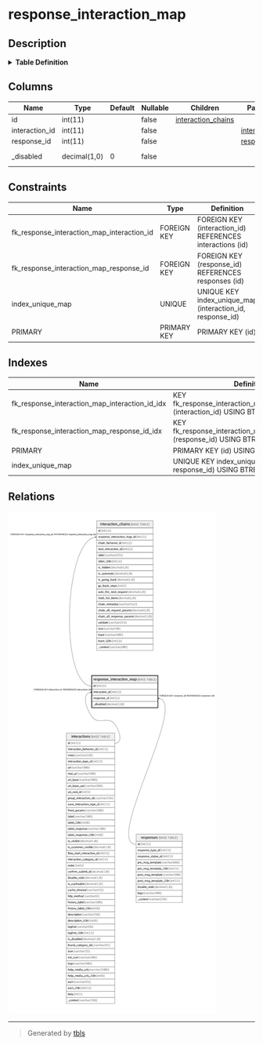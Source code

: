# response_interaction_map

## Description

<details>
<summary><strong>Table Definition</strong></summary>

```sql
CREATE TABLE `response_interaction_map` (
  `id` int(11) NOT NULL AUTO_INCREMENT,
  `interaction_id` int(11) NOT NULL,
  `response_id` int(11) NOT NULL,
  `_disabled` decimal(1,0) NOT NULL DEFAULT '0' COMMENT 'Disable this entry',
  PRIMARY KEY (`id`),
  UNIQUE KEY `index_unique_map` (`interaction_id`,`response_id`),
  KEY `fk_response_interaction_map_interaction_id_idx` (`interaction_id`),
  KEY `fk_response_interaction_map_response_id_idx` (`response_id`),
  CONSTRAINT `fk_response_interaction_map_interaction_id` FOREIGN KEY (`interaction_id`) REFERENCES `interactions` (`id`) ON DELETE CASCADE ON UPDATE CASCADE,
  CONSTRAINT `fk_response_interaction_map_response_id` FOREIGN KEY (`response_id`) REFERENCES `responses` (`id`) ON DELETE CASCADE ON UPDATE CASCADE
) ENGINE=InnoDB AUTO_INCREMENT=880 DEFAULT CHARSET=latin1
```

</details>

## Columns

| Name | Type | Default | Nullable | Children | Parents | Comment |
| ---- | ---- | ------- | -------- | -------- | ------- | ------- |
| id | int(11) |  | false | [interaction_chains](interaction_chains.md) |  |  |
| interaction_id | int(11) |  | false |  | [interactions](interactions.md) |  |
| response_id | int(11) |  | false |  | [responses](responses.md) |  |
| _disabled | decimal(1,0) | 0 | false |  |  | Disable this entry |

## Constraints

| Name | Type | Definition |
| ---- | ---- | ---------- |
| fk_response_interaction_map_interaction_id | FOREIGN KEY | FOREIGN KEY (interaction_id) REFERENCES interactions (id) |
| fk_response_interaction_map_response_id | FOREIGN KEY | FOREIGN KEY (response_id) REFERENCES responses (id) |
| index_unique_map | UNIQUE | UNIQUE KEY index_unique_map (interaction_id, response_id) |
| PRIMARY | PRIMARY KEY | PRIMARY KEY (id) |

## Indexes

| Name | Definition |
| ---- | ---------- |
| fk_response_interaction_map_interaction_id_idx | KEY fk_response_interaction_map_interaction_id_idx (interaction_id) USING BTREE |
| fk_response_interaction_map_response_id_idx | KEY fk_response_interaction_map_response_id_idx (response_id) USING BTREE |
| PRIMARY | PRIMARY KEY (id) USING BTREE |
| index_unique_map | UNIQUE KEY index_unique_map (interaction_id, response_id) USING BTREE |

## Relations

![er](response_interaction_map.png)

---

> Generated by [tbls](https://github.com/k1LoW/tbls)
